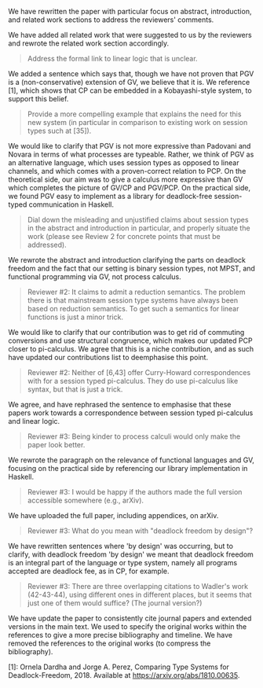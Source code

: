 We have rewritten the paper with particular focus on abstract, introduction, and related work sections to address the reviewers' comments.

We have added all related work that were suggested to us by the reviewers and rewrote the related work section accordingly.

> Address the formal link to linear logic that is unclear.

We added a sentence which says that, though we have not proven that PGV is a (non-conservative) extension of GV, we believe that it is. We reference [1], which shows that CP can be embedded in a Kobayashi-style system, to support this belief.

> Provide a more compelling example that explains the need for this new system (in particular in comparison to existing work on session types such at [35]).

We would like to clarify that PGV is not more expressive than Padovani and Novara in terms of what processes are typeable. Rather, we think of PGV as an alternative language, which uses session types as opposed to linear channels, and which comes with a proven-correct relation to PCP. On the theoretical side, our aim was to give a calculus more expressive than GV which completes the picture of GV/CP and PGV/PCP. On the practical side, we found PGV easy to implement as a library for deadlock-free session-typed communication in Haskell.

> Dial down the misleading and unjustified claims about session types in the abstract and introduction in particular, and properly situate the work (please see Review 2 for concrete points that must be addressed).

We rewrote the abstract and introduction clarifying the parts on deadlock freedom and the fact that our setting is binary session types, not MPST, and functional programming via GV, not process calculus.

> Reviewer #2: It claims to admit a reduction semantics. The problem there is that mainstream session type systems have always been based on reduction semantics. To get such a semantics for linear functions is just a minor trick.

We would like to clarify that our contribution was to get rid of commuting conversions and use structural congruence, which makes our updated PCP closer to pi-calculus. We agree that this is a niche contribution, and as such have updated our contributions list to deemphasise this point.

> Reviewer #2: Neither of [6,43] offer Curry-Howard correspondences with for a session typed pi-calculus. They do use pi-calculus like syntax, but that is just a trick.

We agree, and have rephrased the sentence to emphasise that these papers work towards a correspondence between session typed pi-calculus and linear logic.

> Reviewer #3: Being kinder to process calculi would only make the paper look better.

We rewrote the paragraph on the relevance of functional languages and GV, focusing on the practical side by referencing our library implementation in Haskell.

> Reviewer #3: I would be happy if the authors made the full version accessible somewhere (e.g., arXiv).

We have uploaded the full paper, including appendices, on arXiv.

> Reviewer #3: What do you mean with "deadlock freedom by design"?

We have rewritten sentences where 'by design' was occurring, but to clarify, with deadlock freedom 'by design' we meant that deadlock freedom is an integral part of the language or type system, namely all programs accepted are deadlock fee, as in CP, for example.

> Reviewer #3: There are three overlapping citations to Wadler's work (42-43-44), using different ones in different places, but it seems that just one of them would suffice? (The journal version?)

We have update the paper to consistently cite journal papers and extended versions in the main text. We used to specify the original works within the references to give a more precise bibliography and timeline. We have removed the references to the original works (to compress the bibliography).

[1]: Ornela Dardha and Jorge A. Perez, Comparing Type Systems for Deadlock-Freedom, 2018. Available at <https://arxiv.org/abs/1810.00635>.
